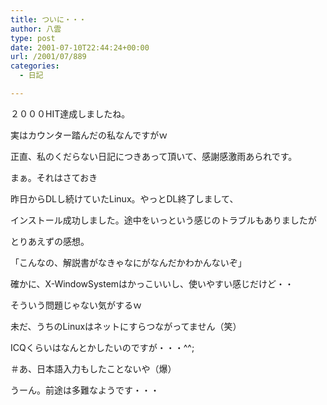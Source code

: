 ```yaml
---
title: ついに・・・
author: 八雲
type: post
date: 2001-07-10T22:44:24+00:00
url: /2001/07/889
categories:
  - 日記

---
```

２０００HIT達成しましたね。
  
実はカウンター踏んだの私なんですがｗ
  
正直、私のくだらない日記につきあって頂いて、感謝感激雨あられです。

まぁ。それはさておき
  
昨日からDLし続けていたLinux。やっとDL終了しまして、
  
インストール成功しました。途中をいっという感じのトラブルもありましたが
  
とりあえずの感想。

「こんなの、解説書がなきゃなにがなんだかわかんないぞ」

確かに、X-WindowSystemはかっこいいし、使いやすい感じだけど・・
  
そういう問題じゃない気がするｗ
  
未だ、うちのLinuxはネットにすらつながってません（笑）
  
ICQくらいはなんとかしたいのですが・・・^^;
  
＃あ、日本語入力もしたことないや（爆）
  
うーん。前途は多難なようです・・・